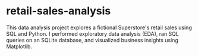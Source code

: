 # retail-sales-analysis
This data analysis project explores a fictional Superstore's retail sales using SQL and Python. I performed exploratory data analysis (EDA), ran SQL queries on an SQLite database, and visualized business insights using Matplotlib.
